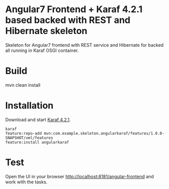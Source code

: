 # Angular7 Frontend + Karaf 4.2.1 based backed with REST and Hibernate skeleton

Skeleton for Angular7 frontend with REST service and Hibernate for backed all running in Karaf OSGI container.

# Build

mvn clean install

# Installation

 Download and start [Karaf 4.2.1](http://www.apache.org/dyn/closer.lua/karaf/4.2.1/apache-karaf-4.2.1.zip).
 
 ```Shell
 karaf 
 feature:repo-add mvn:com.example.skeleton.angularkaraf/features/1.0.0-SNAPSHOT/xml/features
 feature:install angularkaraf
 ``` 
 
 # Test
 
 Open the UI in your browser <http://localhost:8181/angular-frontend> and work with the tasks.